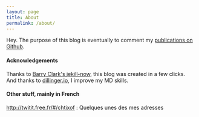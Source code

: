 ```yaml
---
layout: page
title: About
permalink: /about/
---
```


Hey. The purpose of this blog is eventually to comment my [publications on Github](https://github.com/chtixof).

#### Acknowledgements

Thanks to [Barry Clark's jekill-now](https://github.com/barryclark/jekyll-now), this blog was created in a few clicks.   
And thanks to [dillinger.io](http://dillinger.io/), I improve my MD skills.

#### Other stuff, mainly in French
<http://twitit.free.fr/#/chtixof> : Quelques unes des mes adresses
